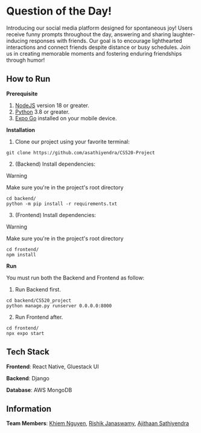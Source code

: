 # Question of the Day!

Introducing our social media platform designed for spontaneous joy! Users receive funny prompts throughout the day, answering and sharing laughter-inducing responses with friends. Our goal is to encourage lighthearted interactions and connect friends despite distance or busy schedules. Join us in creating memorable moments and fostering enduring friendships through humor!

## How to Run

**Prerequisite**

1. [NodeJS](https://nodejs.org/en/) version 18 or greater.
2. [Python](https://www.python.org/) 3.8 or greater.
3. [Expo Go](https://expo.dev/client) installed on your mobile device.

**Installation**

1. Clone our project using your favorite terminal:

```
git clone https://github.com/asathiyendra/CS520-Project
```

2. (Backend) Install dependencies:
> [!WARNING]
> Make sure you're in the project's root directory

```
cd backend/
python -m pip install -r requirements.txt
```

3. (Frontend) Install dependencies:
> [!WARNING]
> Make sure you're in the project's root directory

```
cd frontend/
npm install
```

**Run**

You must run both the Backend and Frontend as follow:

1. Run Backend first.

```
cd backend/CS520_project
python manage.py runserver 0.0.0.0:8000
```

2. Run Frontend after.

```
cd frontend/
npx expo start
```

## Tech Stack

**Frontend**: React Native, Gluestack UI

**Backend**: Django

**Database**: AWS MongoDB

## Information

**Team Members**: [Khiem Nguyen](https://github.com/ntdkhiem), [Rishik Janaswamy](https://github.com/Rishik-J), [Ajithaan Sathiyendra](https://github.com/asathiyendra)
